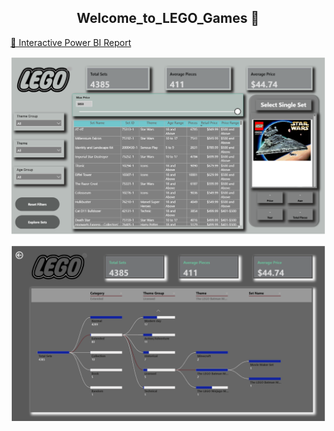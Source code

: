 <div align="center">
  
## Welcome_to_LEGO_Games 👋
</div>
<a href="https://app.powerbi.com/view?r=eyJrIjoiMjdmMzVkZTUtODFhYi00MDgxLTg1YTgtMzZkNmVkM2RhZGY2IiwidCI6IjIwYzgwNGUyLWZhZjctNDYzMC05MDA3LWNmNzM1YzFlMjkwZiJ9" target="_blank">
   🚀 Interactive Power BI Report
</a>

<b></b>

</a>
<p>
  <img src="https://raw.githubusercontent.com/sandhuhardeep67/LEGO-games/main/images/image1.png">
</p>

</a>
<p>
  <img src="https://raw.githubusercontent.com/sandhuhardeep67/LEGO-games/main/images/image2.png">
</p>

